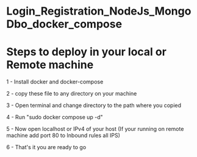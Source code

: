 # Login_Registration_NodeJs_MongoDbo_docker_compose


# Steps to deploy in your local or Remote machine

 1 - Install docker and docker-compose
 
 2 - copy these file to any directory on your machine
 
 3 - Open terminal and change directory to the path where you copied
 
 4 - Run "sudo docker compose up -d"
 
 5 - Now open localhost or IPv4 of your host  (If your running on remote machine add port 80 to Inbound rules all IPS)
 
 6 - That's it you are ready to go 
